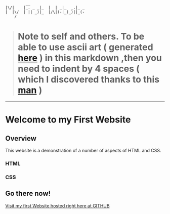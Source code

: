                                                                                                                       
             __                         
    |\/|    |_. _ _|_  |  | _|_  _.|_ _ 
    |  |\/  | || _)|_  |/\|(-|_)_)||_(- 
        /                               

> # Note to self and others. To be able to use ascii art ( generated [here](http://patorjk.com/software/taag/#p=display&h=1&f=Straight&t=My%20First%20Website) ) in this markdown ,then you need to indent by 4 spaces ( which I discovered thanks to this [man](https://twitter.com/jeffvincent/status/255800909760700416?lang=en) ) 
-------------------------------------------------------------------------------
# Welcome to my First Website

## Overview
This website is a demonstration of a number of aspects of HTML and CSS.

### HTML

### CSS

## Go there now!

[Visit my first Website hosted right here at GITHUB ](https://gripsiden.github.io/my-first-website/ "Go to Gripsidens First Website")

